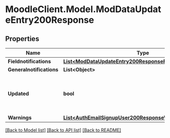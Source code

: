 # MoodleClient.Model.ModDataUpdateEntry200Response

## Properties

Name | Type | Description | Notes
------------ | ------------- | ------------- | -------------
**Fieldnotifications** | [**List&lt;ModDataUpdateEntry200ResponseFieldnotificationsInner&gt;**](ModDataUpdateEntry200ResponseFieldnotificationsInner.md) |  | 
**Generalnotifications** | **List&lt;Object&gt;** |  | 
**Updated** | **bool** | True if the entry was successfully updated, false other wise. | [default to null]
**Warnings** | [**List&lt;AuthEmailSignupUser200ResponseWarningsInner&gt;**](AuthEmailSignupUser200ResponseWarningsInner.md) |  | [optional] 

[[Back to Model list]](../README.md#documentation-for-models) [[Back to API list]](../README.md#documentation-for-api-endpoints) [[Back to README]](../README.md)

